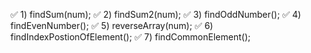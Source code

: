 ✅ 1) findSum(num);
✅ 2) findSum2(num);
✅ 3) findOddNumber();
✅ 4) findEvenNumber();
✅ 5) reverseArray(num);
✅ 6) findIndexPostionOfElement();
✅ 7) findCommonElement();


